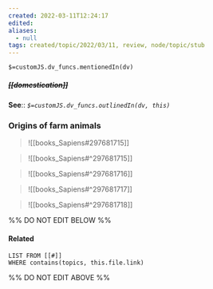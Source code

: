 ```yaml
---
created: 2022-03-11T12:24:17 
edited: 
aliases:
  - null
tags: created/topic/2022/03/11, review, node/topic/stub
---
```

`$=customJS.dv_funcs.mentionedIn(dv)`

##### <s class="topic-title">[[domestication]]</s>


**See**::
*`$=customJS.dv_funcs.outlinedIn(dv, this)`*

### Origins of farm animals

> ![[books_Sapiens#297681715]]

> ![[books_Sapiens#^297681715]]

> ![[books_Sapiens#^297681716]]

> ![[books_Sapiens#^297681717]]

> ![[books_Sapiens#^297681718]]






%% DO NOT EDIT BELOW %%

#### Related 

```dataview
LIST FROM [[#]]
WHERE contains(topics, this.file.link)
```
%% DO NOT EDIT ABOVE %%
